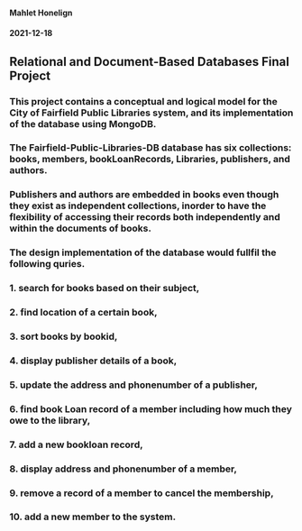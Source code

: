 
#### Mahlet Honelign
#### 2021-12-18
## Relational and Document-Based Databases Final Project
### This project contains a conceptual and logical model for the City of Fairfield Public Libraries system, and its implementation of the database using MongoDB.
### The Fairfield-Public-Libraries-DB database has six collections: books, members, bookLoanRecords, Libraries, publishers, and authors.
### Publishers and authors are embedded in books even though they exist as independent collections, inorder to have the flexibility of accessing their records both independently and within the documents of books.
### The design implementation of the database would fullfil the following quries.
### 1. search for books based on their subject, 
### 2. find location of a certain book,
### 3. sort books by bookid,
### 4. display publisher details of a book,
### 5. update the address and phonenumber of a publisher,
### 6. find book Loan record of a member including how much they owe to the library,
### 7. add a new bookloan record,
### 8. display address and phonenumber of a member,
### 9. remove a record of a member to cancel the membership, 
### 10. add a new member to the system.
